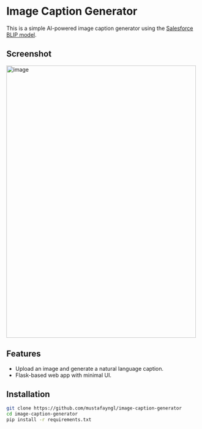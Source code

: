 # Image Caption Generator

This is a simple AI-powered image caption generator using the [Salesforce BLIP model](https://huggingface.co/Salesforce/blip-image-captioning-base).

## Screenshot
<img width="495" height="712" alt="image" src="https://github.com/user-attachments/assets/422ffe24-b58a-4bb7-9fc4-9b8277783125" />

## Features
- Upload an image and generate a natural language caption.
- Flask-based web app with minimal UI.

## Installation
```bash
git clone https://github.com/mustafayngl/image-caption-generator
cd image-caption-generator
pip install -r requirements.txt

